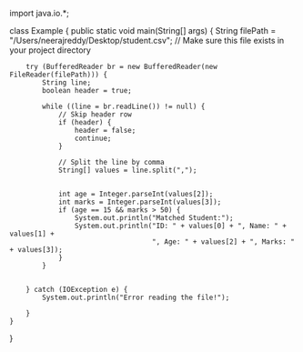 import java.io.*;

 class Example {
    public static void main(String[] args) {
        String filePath = "/Users/neerajreddy/Desktop/student.csv"; // Make sure this file exists in your project directory

        try (BufferedReader br = new BufferedReader(new FileReader(filePath))) {
            String line;
            boolean header = true;

            while ((line = br.readLine()) != null) {
                // Skip header row
                if (header) {
                    header = false;
                    continue;
                }

                // Split the line by comma
                String[] values = line.split(",");

                
                int age = Integer.parseInt(values[2]);
                int marks = Integer.parseInt(values[3]);
                if (age == 15 && marks > 50) {
                    System.out.println("Matched Student:");
                    System.out.println("ID: " + values[0] + ", Name: " + values[1] +
                                       ", Age: " + values[2] + ", Marks: " + values[3]);
                }
            }

        
        } catch (IOException e) {
            System.out.println("Error reading the file!");
        
        }
    }
}
